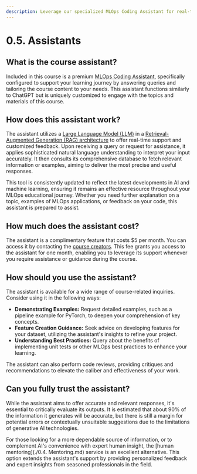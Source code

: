 ```yaml
---
description: Leverage our specialized MLOps Coding Assistant for real-time support, tailored responses, and code feedback. This AI-powered assistant is your companion throughout your MLOps learning journey.
---
```


# 0.5. Assistants

## What is the course assistant?

Included in this course is a premium [MLOps Coding Assistant](https://mlops-coding-assistant.fmind.dev/), specifically configured to support your learning journey by answering queries and tailoring the course content to your needs. This assistant functions similarly to ChatGPT but is uniquely customized to engage with the topics and materials of this course.

## How does this assistant work?

The assistant utilizes a [Large Language Model (LLM)](https://en.wikipedia.org/wiki/Large_language_model) in a [Retrieval-Augmented Generation (RAG) architecture](https://blogs.nvidia.com/blog/what-is-retrieval-augmented-generation/) to offer real-time support and customized feedback. Upon receiving a query or request for assistance, it applies sophisticated natural language understanding to interpret your input accurately. It then consults its comprehensive database to fetch relevant information or examples, aiming to deliver the most precise and useful responses.

This tool is consistently updated to reflect the latest developments in AI and machine learning, ensuring it remains an effective resource throughout your MLOps educational journey. Whether you need further explanation on a topic, examples of MLOps applications, or feedback on your code, this assistant is prepared to assist.

## How much does the assistant cost?

The assistant is a complimentary feature that costs $5 per month. You can access it by contacting the [course creators](mailto:mlops-coding-course@fmind.dev). This fee grants you access to the assistant for one month, enabling you to leverage its support whenever you require assistance or guidance during the course.

## How should you use the assistant?

The assistant is available for a wide range of course-related inquiries. Consider using it in the following ways:

- **Demonstrating Examples:** Request detailed examples, such as a pipeline example for PyTorch, to deepen your comprehension of key concepts.
- **Feature Creation Guidance:** Seek advice on developing features for your dataset, utilizing the assistant's insights to refine your project.
- **Understanding Best Practices:** Query about the benefits of implementing unit tests or other MLOps best practices to enhance your learning.

The assistant can also perform code reviews, providing critiques and recommendations to elevate the caliber and effectiveness of your work.

## Can you fully trust the assistant?

While the assistant aims to offer accurate and relevant responses, it's essential to critically evaluate its outputs. It is estimated that about 90% of the information it generates will be accurate, but there is still a margin for potential errors or contextually unsuitable suggestions due to the limitations of generative AI technologies.

For those looking for a more dependable source of information, or to complement AI's convenience with expert human insight, the [human mentoring](./0.4. Mentoring.md) service is an excellent alternative. This option extends the assistant's support by providing personalized feedback and expert insights from seasoned professionals in the field.
